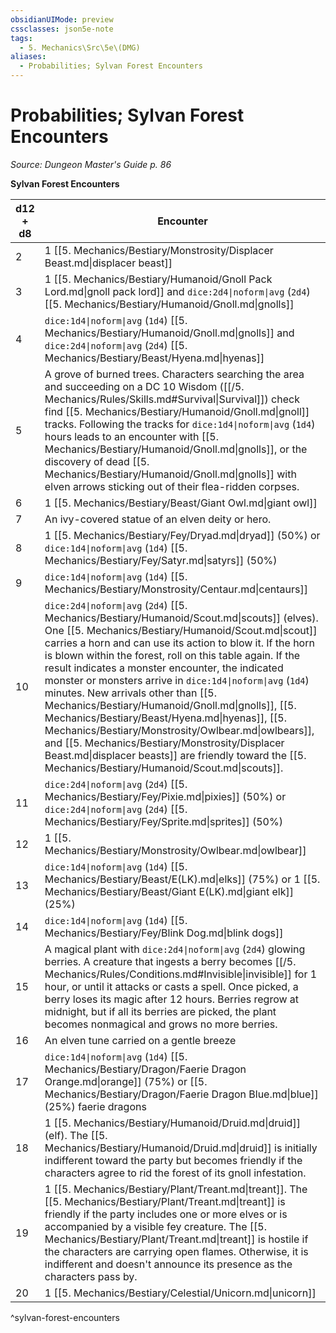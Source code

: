 ```yaml
---
obsidianUIMode: preview
cssclasses: json5e-note
tags:
  - 5. Mechanics\Src\5e\(DMG)
aliases:
  - Probabilities; Sylvan Forest Encounters
---
```

# Probabilities; Sylvan Forest Encounters
*Source: Dungeon Master's Guide p. 86* 

**Sylvan Forest Encounters**

| d12 + d8 | Encounter |
|----------|-----------|
| 2 | 1 [[5. Mechanics/Bestiary/Monstrosity/Displacer Beast.md\|displacer beast]] |
| 3 | 1 [[5. Mechanics/Bestiary/Humanoid/Gnoll Pack Lord.md\|gnoll pack lord]] and `dice:2d4\|noform\|avg` (`2d4`) [[5. Mechanics/Bestiary/Humanoid/Gnoll.md\|gnolls]] |
| 4 | `dice:1d4\|noform\|avg` (`1d4`) [[5. Mechanics/Bestiary/Humanoid/Gnoll.md\|gnolls]] and `dice:2d4\|noform\|avg` (`2d4`) [[5. Mechanics/Bestiary/Beast/Hyena.md\|hyenas]] |
| 5 | A grove of burned trees. Characters searching the area and succeeding on a DC 10 Wisdom ([[/5. Mechanics/Rules/Skills.md#Survival\|Survival]]) check find [[5. Mechanics/Bestiary/Humanoid/Gnoll.md\|gnoll]] tracks. Following the tracks for `dice:1d4\|noform\|avg` (`1d4`) hours leads to an encounter with [[5. Mechanics/Bestiary/Humanoid/Gnoll.md\|gnolls]], or the discovery of dead [[5. Mechanics/Bestiary/Humanoid/Gnoll.md\|gnolls]] with elven arrows sticking out of their flea-ridden corpses. |
| 6 | 1 [[5. Mechanics/Bestiary/Beast/Giant Owl.md\|giant owl]] |
| 7 | An ivy-covered statue of an elven deity or hero. |
| 8 | 1 [[5. Mechanics/Bestiary/Fey/Dryad.md\|dryad]] (50%) or `dice:1d4\|noform\|avg` (`1d4`) [[5. Mechanics/Bestiary/Fey/Satyr.md\|satyrs]] (50%) |
| 9 | `dice:1d4\|noform\|avg` (`1d4`) [[5. Mechanics/Bestiary/Monstrosity/Centaur.md\|centaurs]] |
| 10 | `dice:2d4\|noform\|avg` (`2d4`) [[5. Mechanics/Bestiary/Humanoid/Scout.md\|scouts]] (elves). One [[5. Mechanics/Bestiary/Humanoid/Scout.md\|scout]] carries a horn and can use its action to blow it. If the horn is blown within the forest, roll on this table again. If the result indicates a monster encounter, the indicated monster or monsters arrive in `dice:1d4\|noform\|avg` (`1d4`) minutes. New arrivals other than [[5. Mechanics/Bestiary/Humanoid/Gnoll.md\|gnolls]], [[5. Mechanics/Bestiary/Beast/Hyena.md\|hyenas]], [[5. Mechanics/Bestiary/Monstrosity/Owlbear.md\|owlbears]], and [[5. Mechanics/Bestiary/Monstrosity/Displacer Beast.md\|displacer beasts]] are friendly toward the [[5. Mechanics/Bestiary/Humanoid/Scout.md\|scouts]]. |
| 11 | `dice:2d4\|noform\|avg` (`2d4`) [[5. Mechanics/Bestiary/Fey/Pixie.md\|pixies]] (50%) or `dice:2d4\|noform\|avg` (`2d4`) [[5. Mechanics/Bestiary/Fey/Sprite.md\|sprites]] (50%) |
| 12 | 1 [[5. Mechanics/Bestiary/Monstrosity/Owlbear.md\|owlbear]] |
| 13 | `dice:1d4\|noform\|avg` (`1d4`) [[5. Mechanics/Bestiary/Beast/E(LK).md\|elks]] (75%) or 1 [[5. Mechanics/Bestiary/Beast/Giant E(LK).md\|giant elk]] (25%) |
| 14 | `dice:1d4\|noform\|avg` (`1d4`) [[5. Mechanics/Bestiary/Fey/Blink Dog.md\|blink dogs]] |
| 15 | A magical plant with `dice:2d4\|noform\|avg` (`2d4`) glowing berries. A creature that ingests a berry becomes [[/5. Mechanics/Rules/Conditions.md#Invisible\|invisible]] for 1 hour, or until it attacks or casts a spell. Once picked, a berry loses its magic after 12 hours. Berries regrow at midnight, but if all its berries are picked, the plant becomes nonmagical and grows no more berries. |
| 16 | An elven tune carried on a gentle breeze |
| 17 | `dice:1d4\|noform\|avg` (`1d4`) [[5. Mechanics/Bestiary/Dragon/Faerie Dragon Orange.md\|orange]] (75%) or [[5. Mechanics/Bestiary/Dragon/Faerie Dragon Blue.md\|blue]] (25%) faerie dragons |
| 18 | 1 [[5. Mechanics/Bestiary/Humanoid/Druid.md\|druid]] (elf). The [[5. Mechanics/Bestiary/Humanoid/Druid.md\|druid]] is initially indifferent toward the party but becomes friendly if the characters agree to rid the forest of its gnoll infestation. |
| 19 | 1 [[5. Mechanics/Bestiary/Plant/Treant.md\|treant]]. The [[5. Mechanics/Bestiary/Plant/Treant.md\|treant]] is friendly if the party includes one or more elves or is accompanied by a visible fey creature. The [[5. Mechanics/Bestiary/Plant/Treant.md\|treant]] is hostile if the characters are carrying open flames. Otherwise, it is indifferent and doesn't announce its presence as the characters pass by. |
| 20 | 1 [[5. Mechanics/Bestiary/Celestial/Unicorn.md\|unicorn]] |
^sylvan-forest-encounters
